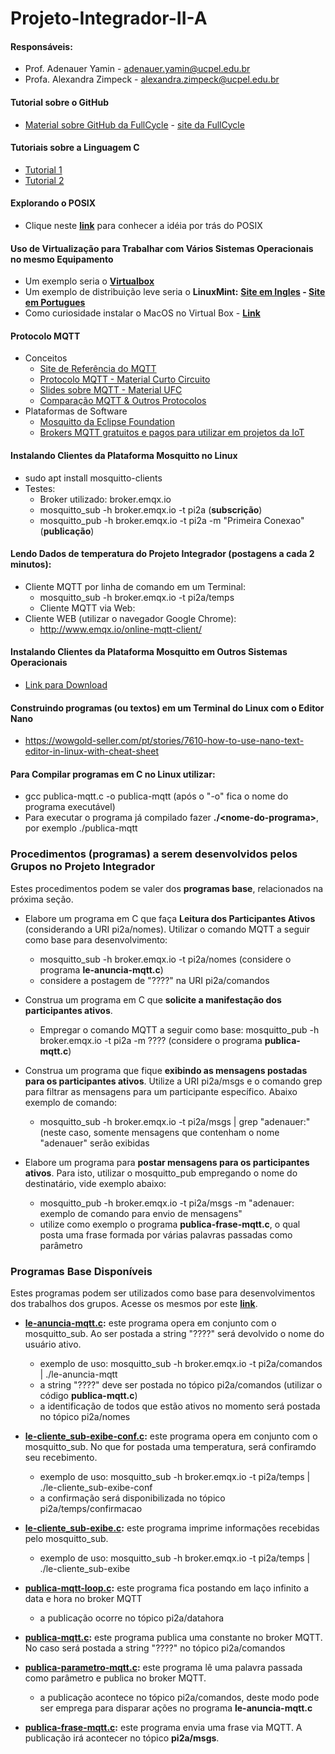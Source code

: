 # Projeto-Integrador-II-A

#### Responsáveis:
  * Prof. Adenauer Yamin - adenauer.yamin@ucpel.edu.br
  * Profa. Alexandra Zimpeck - alexandra.zimpeck@ucpel.edu.br

#### Tutorial sobre o GitHub
  * [Material sobre GitHub da FullCycle](https://fullcycle.com.br/git-e-github/) - [site da FullCycle](https://fullcycle.com.br/)

#### Tutoriais sobre a Linguagem C
  * [Tutorial 1](https://pt.wikibooks.org/wiki/Programar_em_C)
  * [Tutorial 2](https://wiki.ifsc.edu.br/mediawiki/index.php/AULA_5_-_Introdu%C3%A7%C3%A3o_%C3%A0_Linguagem_C_-_FIC#INTRODU.C3.87.C3.83O)

#### Explorando o POSIX
  * Clique neste **[link](https://pt.wikipedia.org/wiki/POSIX)** para conhecer a idéia por trás do POSIX

#### Uso de Virtualização para Trabalhar com Vários Sistemas Operacionais no mesmo Equipamento
  * Um exemplo seria o **[Virtualbox](https://www.virtualbox.org/)**
  * Um exemplo de distribuição leve seria o **LinuxMint:** **[Site em Ingles](https://linuxmint.com/) - [Site em Portugues](https://linuxmint.com.br/)**
  * Como curiosidade instalar o MacOS no Virtual Box - **[Link](https://youtu.be/Tru8CDZkpiY)**

#### Protocolo MQTT
  * Conceitos
    * [Site de Referência do MQTT](https://mqtt.org/)
    * [Protocolo MQTT - Material Curto Circuito](https://www.curtocircuito.com.br/blog/introducao-ao-mqtt/)
    * [Slides sobre MQTT - Material UFC](https://pt.slideshare.net/MaurcioMoreiraNeto/protocolo-mqtt-redes-de-computadores)
    * [Comparação MQTT & Outros Protocolos](https://medium.com/internet-das-coisas/iot-05-dando-uma-breve-an%C3%A1lise-no-protocolo-mqtt-e404e977fbb6)
  * Plataformas de Software
    * [Mosquitto da Eclipse Foundation](https://mosquitto.org)
    * [Brokers MQTT gratuitos e pagos para utilizar em projetos da IoT](https://diyprojects.io/8-online-mqtt-brokers-iot-connected-objects-cloud/#.XzfHmEl7nUI)

#### Instalando Clientes da Plataforma Mosquitto no Linux

* sudo apt install mosquitto-clients
* Testes: 
  * Broker utilizado: broker.emqx.io
  * mosquitto_sub -h broker.emqx.io -t pi2a  (**subscrição**)
  * mosquitto_pub -h broker.emqx.io -t pi2a -m "Primeira Conexao"   (**publicação**)

#### Lendo Dados de temperatura do Projeto Integrador (postagens a cada 2 minutos):
  * Cliente MQTT por linha de comando em um Terminal:
    * mosquitto_sub -h broker.emqx.io -t pi2a/temps
    * Cliente MQTT via Web:
  * Cliente WEB (utilizar o navegador Google Chrome):
    * http://www.emqx.io/online-mqtt-client/

#### Instalando Clientes da Plataforma Mosquitto em Outros Sistemas Operacionais

* [Link para Download](https://mosquitto.org/download/)

#### Construindo programas (ou textos) em um Terminal do Linux com o Editor Nano
* https://wowgold-seller.com/pt/stories/7610-how-to-use-nano-text-editor-in-linux-with-cheat-sheet

#### Para Compilar programas em C no Linux utilizar:
* gcc publica-mqtt.c -o publica-mqtt  (após o "-o" fica o nome do programa executável)
* Para executar o programa já compilado fazer **./\<nome-do-programa\>**, por exemplo ./publica-mqtt

### Procedimentos (programas) a serem desenvolvidos pelos Grupos no Projeto Integrador

Estes procedimentos podem se valer dos **programas base**, relacionados na próxima seção.

* Elabore um programa em C que faça **Leitura dos Participantes Ativos** (considerando a URI pi2a/nomes). Utilizar o comando MQTT a seguir como base para desenvolvimento: 
  * mosquitto_sub -h broker.emqx.io -t pi2a/nomes (considere o programa **le-anuncia-mqtt.c**)
  * considere a postagem de "????" na URI pi2a/comandos

* Construa um programa em C que **solicite a manifestação dos participantes ativos**. 
  * Empregar o comando MQTT a seguir como base: mosquitto_pub -h broker.emqx.io -t pi2a -m ???? (considere o programa **publica-mqtt.c**)

* Construa um programa que fique **exibindo as mensagens postadas para os participantes ativos**. Utilize a URI pi2a/msgs e o comando grep para filtrar as mensagens para um participante específico. Abaixo exemplo de comando:
   *  mosquitto_sub -h broker.emqx.io -t pi2a/msgs | grep "adenauer:" (neste caso, somente mensagens que contenham o nome "adenauer" serão exibidas

* Elabore um programa para **postar mensagens para os participantes ativos**. Para isto, utilizar o mosquitto_pub empregando o nome do destinatário, vide exemplo abaixo:
   *  mosquitto_pub -h broker.emqx.io -t pi2a/msgs -m "adenauer: exemplo de comando para envio de mensagens"
   *  utilize como exemplo o programa **publica-frase-mqtt.c**, o qual posta uma frase formada por várias palavras passadas como parâmetro

### Programas Base Disponíveis

Estes programas podem ser utilizados como base para desenvolvimentos dos trabalhos dos grupos. Acesse os mesmos por este **[link](https://github.com/adenauery/Projeto-Integrador-II-A/find/main)**.

* **[le-anuncia-mqtt.c](https://github.com/adenauery/Projeto-Integrador-II-A/blob/main/le-anuncia-mqtt.c):** este programa opera em conjunto com o mosquitto_sub. Ao ser postada a string "????" será devolvido o nome do usuário ativo.
  * exemplo de uso: mosquitto_sub -h broker.emqx.io -t pi2a/comandos | ./le-anuncia-mqtt
  * a string "????" deve ser postada no tópico pi2a/comandos (utilizar o código **publica-mqtt.c**)
  * a identificação de todos que estão ativos no momento será postada no tópico pi2a/nomes

* **[le-cliente_sub-exibe-conf.c](https://github.com/adenauery/Projeto-Integrador-II-A/blob/main/le-cliente_sub-exibe-conf.c):** este programa opera em conjunto com o mosquitto_sub. No que for postada uma temperatura, será confiramdo seu recebimento.
  * exemplo de uso: mosquitto_sub -h broker.emqx.io -t pi2a/temps | ./le-cliente_sub-exibe-conf
  * a confirmação será disponibilizada no tópico pi2a/temps/confirmacao

* **[le-cliente_sub-exibe.c](https://github.com/adenauery/Projeto-Integrador-II-A/blob/main/le-cliente_sub-exibe.c):** este programa imprime informações recebidas pelo mosquitto_sub.
  * exemplo de uso: mosquitto_sub -h broker.emqx.io -t pi2a/temps | ./le-cliente_sub-exibe

* **[publica-mqtt-loop.c](https://github.com/adenauery/Projeto-Integrador-II-A/blob/main/publica-mqtt-loop.c):** este programa fica postando em laço infinito a data e hora no broker MQTT
  * a publicação ocorre no tópico pi2a/datahora

* **[publica-mqtt.c](https://github.com/adenauery/Projeto-Integrador-II-A/blob/main/publica-mqtt.c):** este programa publica uma constante no broker MQTT. No caso será postada a string "????" no tópico pi2a/comandos 

* **[publica-parametro-mqtt.c](https://github.com/adenauery/Projeto-Integrador-II-A/blob/main/publica-parametro-mqtt.c):** este programa lê uma palavra passada como parâmetro e publica no broker MQTT.
  * a publicação acontece no tópico pi2a/comandos, deste modo pode ser emprega para disparar ações no programa **le-anuncia-mqtt.c**

* **[publica-frase-mqtt.c](https://github.com/adenauery/Projeto-Integrador-II-A/blob/main/publica-frase-mqtt.c):** este programa envia uma frase via MQTT. A publicação irá acontecer no tópico **pi2a/msgs**.
